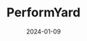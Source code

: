 ---  
layout: startup_page  
title: "PerformYard"  
id: "performyard.com"  
permalink: "/performyardperformyard.com01092024/"  
website: "https://www.performyard.com/"  
funding_round: "Growth Round"  
funding_amount: "$95M"  
investors: "Updata Partners"  
about: "PerformYard provides a software platform offering tools for employee retention, staff management, and upskilling. The platform streamlines performance reviews, allowing managers to leave feedback, set goals, and conduct engagement surveys, connecting to existing HR systems. Its comprehensive feature set differentiates it from competitors in the performance management market."  
markets: "SaaS, HR Tech, Employee Performance Management"  
hq: "Arlington, Virginia, United States"  
founded_year: "2013"  
linkedin: "https://www.linkedin.com/company/performyard"  
twitter: "https://twitter.com/performyard"  
instagram: ""  
facebook: "http://www.facebook.com/performyard"  
crunchbase: "https://www.crunchbase.com/organization/performyard"  
pitchbook: "https://pitchbook.com/profiles/company/61103-17"  

date_display: "09-Jan-2024"  
date: "2024-01-09"

# SEO Optimization  
meta_title: "PerformYard - Growth Round Funding ($95M)"  
meta_description: "PerformYard, PerformYard provides a software platform offering tools for employee retention, staff management, and upskilling. The platform streamlines performance..."  
meta_keywords: "PerformYard, SaaS, HR Tech, Employee Performance Management, Growth Round funding"  
canonical_url: "https://startup.projectstartups.com/performyardperformyard.com01092024/"  
---